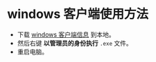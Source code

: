 # windows 客户端使用方法
- 下载 [windows 客户端信息](http://download.jaxiu.cn/windowsClient.exe "Windows 客户端")  到本地。 
- 然后右键 **以管理员的身份执行** `.exe` 文件。
- 重启电脑。


